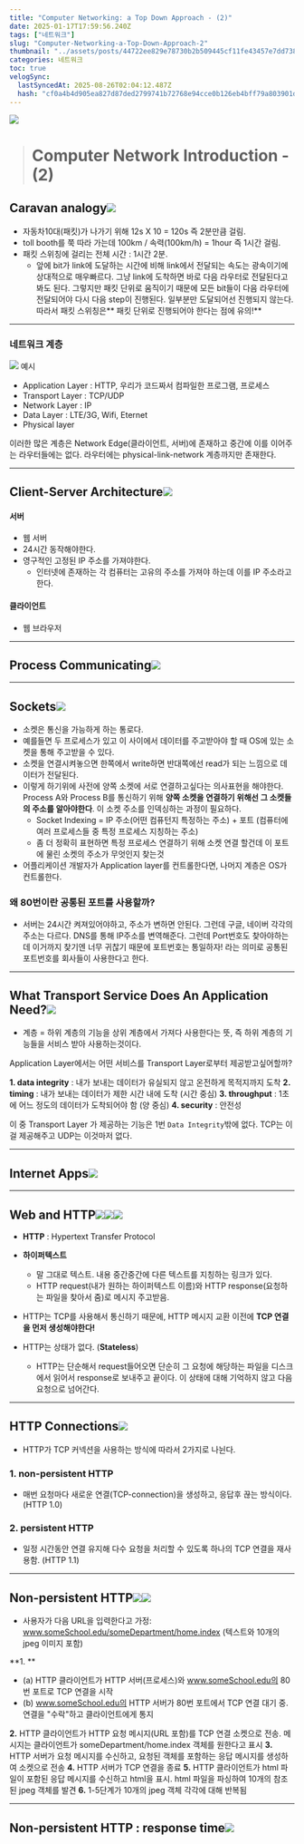 ```yaml
---
title: "Computer Networking: a Top Down Approach - (2)"
date: 2025-01-17T17:59:56.240Z
tags: ["네트워크"]
slug: "Computer-Networking-a-Top-Down-Approach-2"
thumbnail: "../assets/posts/44722ee829e78730b2b509445cf11fe43457e7dd738f66334f76a47f031025d3.png"
categories: 네트워크
toc: true
velogSync:
  lastSyncedAt: 2025-08-26T02:04:12.487Z
  hash: "cf0a4b4d905ea827d87ded2799741b72768e94cce0b126eb4bff79a803901d54"
---
```


![](/assets/posts/44722ee829e78730b2b509445cf11fe43457e7dd738f66334f76a47f031025d3.png)

> # Computer Network Introduction - (2)

## Caravan analogy![](/assets/posts/5f5d1dc63b94038459cd0d50c2b4dff91fd561e88fa2b21bc07d0350fecad24c.png)
- 자동차10대(패킷)가 나가기 위해 12s X 10 = 120s 즉 2분만큼 걸림.
- toll booth를 쭉 따라 가는데 100km / 속력(100km/h) = 1hour 즉 1시간 걸림.
- 패킷 스위칭에 걸리는 전체 시간 : 1시간 2분.
  - 앞에 bit가 link에 도달하는 시간에 비해 link에서 전달되는 속도는 광속이기에 상대적으로 매우빠르다. 그냥 link에 도착하면 바로 다음 라우터로 전달된다고 봐도 된다. 그렇지만 패킷 단위로 움직이기 때문에 모든 bit들이 다음 라우터에 전달되어야 다시 다음 step이 진행된다. 일부분만 도달되어선 진행되지 않는다. 따라서 패킷 스위칭은** 패킷 단위로 진행되어야 한다는 점에 유의!**
---
### 네트워크 계층
![](/assets/posts/6da0021770cab1c4a6a3a3ed5523da854e767fa9cda19295468bc25c777947e9.png)
예시
- Application Layer : HTTP, 우리가 코드짜서 컴파일한 프로그램, 프로세스
- Transport Layer : TCP/UDP
- Network Layer : IP
- Data Layer : LTE/3G, Wifi, Eternet
- Physical layer

이러한 많은 계층은 Network Edge(클라이언트, 서버)에 존재하고 중간에 이를 이어주는 라우터들에는 없다. 라우터에는 physical-link-network 계층까지만 존재한다.

---
## Client-Server Architecture![](/assets/posts/6e68771bf318e874b498a9702830f7fd2e9946006f20fb93b2a919b97a8af994.png)
#### 서버
  - 웹 서버
  - 24시간 동작해야한다.
  - 영구적인 고정된 IP 주소를 가져야한다.
    - 인터넷에 존재하는 각 컴퓨터는 고유의 주소를 가져야 하는데 이를 IP 주소라고 한다.

#### 클라이언트
  - 웹 브라우저
---  
## Process Communicating![](/assets/posts/3807344b6cd8b0ce9190393061f0a4548388b380d6b63c5c6f769df679d4fc14.png)
---
## Sockets![](/assets/posts/7788d5c79aa5a8c7bb0251f17143f620629fe14eff5cc64d5295eba43aeaeeae.png)

- 소켓은 통신을 가능하게 하는 통로다.
- 예를들면 두 프로세스가 있고 이 사이에서 데이터를 주고받아야 할 때 OS에 있는 소켓을 통해 주고받을 수 있다.
- 소켓을 연결시켜놓으면 한쪽에서 write하면 반대쪽에선 read가 되는 느낌으로 데이터가 전달된다. 
- 이렇게 하기위에 사전에 양쪽 소켓에 서로 연결하고싶다는 의사표현을 해야한다. Process A와 Process B를 통신하기 위해 **양쪽 소켓을 연결하기 위해선 그 소켓들의 주소를 알아야한다**. 이 소켓 주소를 인덱싱하는 과정이 필요하다. 
  - Socket Indexing = IP 주소(어떤 컴퓨턴지 특정하는 주소) + 포트 (컴퓨터에 여러 프로세스들 중 특정 프로세스 지칭하는 주소)
  - 좀 더 정확히 표현하면 특정 프로세스 연결하기 위해 소켓 연결 할건데 이 포트에 물린 소켓의 주소가 무엇인지 찾는것
- 어플리케이션 개발자가 Application layer를 컨트롤한다면, 나머지 계층은 OS가 컨트롤한다.


### 왜 80번이란 공통된 포트를 사용할까?
- 서버는 24시간 켜져있어야하고, 주소가 변하면 안된다. 그런데 구글, 네이버 각각의 주소는 다르다. DNS를 통해 IP주소를 변역해준다. 그런데 Port번호도 찾아야하는데 이거까지 찾기엔 너무 귀찮기 때문에 포트번호는 통일하자! 라는 의미로 공통된 포트번호를 회사들이 사용한다고 한다. 

---

## What Transport Service Does An Application Need?![](/assets/posts/b4350bb1590eaf11286ef383cb1452c125bc20c4bcbf8392f8ef8486bd7b1bbe.png)

- 계층 = 하위 계층의 기능을 상위 계층에서 가져다 사용한다는 뜻, 즉 하위 계층의 기능들을 서비스 받아 사용하는것이다.

Application Layer에서는 어떤 서비스를 Transport Layer로부터 제공받고싶어할까?

**1. data integrity** : 내가 보내는 데이터가 유실되지 않고 온전하게 목적지까지 도착
**2. timing** : 내가 보내는 데이터가 제한 시간 내에 도착 (시간 중심)
**3. throughput** : 1초에 어느 정도의 데이터가 도착되어야 함 (양 중심)
**4. security** : 안전성

이 중 Transport Layer 가 제공하는 기능은 1번 `Data Integrity`밖에 없다. TCP는 이걸 제공해주고 UDP는 이것마저 없다. 

---
## Internet Apps![](/assets/posts/57a55b8ed1ad1f619ef286cc9b847a4b0fb6940ccb09c71f178a69180bebd0c0.png)
---
## Web and HTTP![](/assets/posts/258776b35c58abd99dedceb64957009540b76ed31235a0882ab853b131c055c2.png)![](/assets/posts/1f912bbeb23c149013d33a839edba78f0b38375a7570915d8b2abd3132b92ade.png)![](/assets/posts/cbc8ff51e551891b221ed80dda57f4a5fa9bdd25bfb5a489cf5b4bb775a0762a.png)

- **HTTP** : Hypertext Transfer Protocol
- **하이퍼텍스트** 
  - 말 그대로 텍스트. 내용 중간중간에 다른 텍스트를 지칭하는 링크가 있다.
  - HTTP request(내가 원하는 하이퍼텍스트 이름)와 HTTP response(요청하는 파일을 찾아서 줌)로 메시지 주고받음.
- HTTP는 TCP를 사용해서 통신하기 때문에, HTTP 메시지 교환 이전에 **TCP 연결을 먼저 생성해야한다!**

- HTTP는 상태가 없다. (**Stateless**)
  - HTTP는 단순해서 request들어오면 단순히 그 요청에 해당하는 파일을 디스크에서 읽어서 response로 보내주고 끝이다. 이 상태에 대해 기억하지 않고 다음 요청으로 넘어간다. 

---

## HTTP Connections![](/assets/posts/f0dcbb9d3e3154fd168a1c19eafc9c4def0d05f09a37447d4f5b5dd3516d2911.png)

- HTTP가 TCP 커넥션을 사용하는 방식에 따라서 2가지로 나뉜다. 

### 1. non-persistent HTTP
- 매번 요청마다 새로운 연결(TCP-connection)을 생성하고, 응답후 끊는 방식이다. (HTTP 1.0)

### 2. persistent HTTP
- 일정 시간동안 연결 유지해 다수 요청을 처리할 수 있도록 하나의 TCP 연결을 재사용함. (HTTP 1.1)

---
## Non-persistent HTTP![](/assets/posts/cfd265348172c875928b384ee373d0e49e68a8e00555a24e65bf402b1fc0bb7a.png)![](/assets/posts/b3316f8b28c07bf4a7c40db05f454d1b17f19531388cbd594f5991f0eb894169.png)

- 사용자가 다음 URL을 입력한다고 가정:
www.someSchool.edu/someDepartment/home.index (텍스트와 10개의 jpeg 이미지 포함)

**1. **
   - (a) HTTP 클라이언트가 HTTP 서버(프로세스)와 www.someSchool.edu의 80번 포트로 TCP 연결을 시작
   - (b) www.someSchool.edu의 HTTP 서버가 80번 포트에서 TCP 연결 대기 중. 연결을 "수락"하고 클라이언트에게 통지

**2.** HTTP 클라이언트가 HTTP 요청 메시지(URL 포함)를 TCP 연결 소켓으로 전송. 메시지는 클라이언트가 someDepartment/home.index 객체를 원한다고 표시
**3.** HTTP 서버가 요청 메시지를 수신하고, 요청된 객체를 포함하는 응답 메시지를 생성하여 소켓으로 전송
**4.** HTTP 서버가 TCP 연결을 종료
**5.** HTTP 클라이언트가 html 파일이 포함된 응답 메시지를 수신하고 html을 표시. html 파일을 파싱하여 10개의 참조된 jpeg 객체를 발견
**6.** 1-5단계가 10개의 jpeg 객체 각각에 대해 반복됨


---
## Non-persistent HTTP : response time![](/assets/posts/0fab155c93c05651423cd4de95960680aa4417e559997065d65ec4d05fd1cb0c.png)


